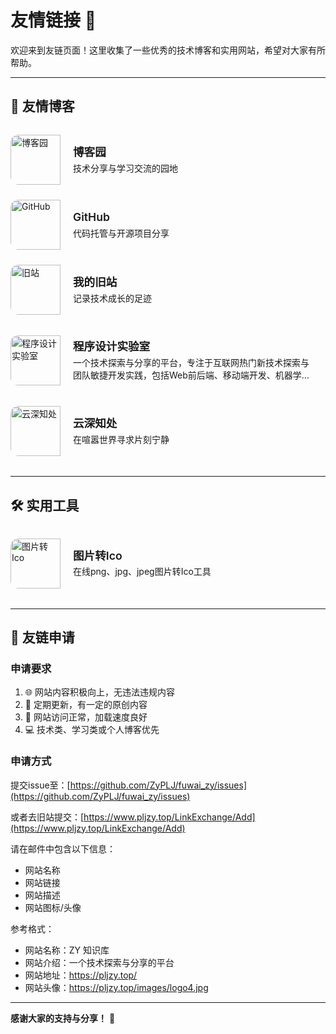 # 友情链接 🔗

欢迎来到友链页面！这里收集了一些优秀的技术博客和实用网站，希望对大家有所帮助。

---

## 🌟 友情博客

<div class="friend-links-grid">

<div class="friend-link-card">
    <a href="https://www.cnblogs.com/ZYPLJ/" target="_blank">
        <div class="card-avatar">
            <img src="https://pljzy.top/images/logo4.jpg" alt="博客园">
        </div>
        <div class="card-info">
            <h3 class="card-title">博客园</h3>
            <p class="card-desc">技术分享与学习交流的园地</p>
        </div>
    </a>
</div>

<div class="friend-link-card">
    <a href="https://github.com/ZyPLJ" target="_blank">
        <div class="card-avatar">
            <img src="https://github.githubassets.com/images/modules/logos_page/GitHub-Mark.png" alt="GitHub">
        </div>
        <div class="card-info">
            <h3 class="card-title">GitHub</h3>
            <p class="card-desc">代码托管与开源项目分享</p>
        </div>
    </a>
</div>

<div class="friend-link-card">
    <a href="https://pljzy.top" target="_blank">
        <div class="card-avatar">
            <img src="https://pljzy.top/images/logo4.jpg" alt="旧站">
        </div>
        <div class="card-info">
            <h3 class="card-title">我的旧站</h3>
            <p class="card-desc">记录技术成长的足迹</p>
        </div>
    </a>
</div>

<div class="friend-link-card">
    <a href="https://blog.deali.cn/" target="_blank">
        <div class="card-avatar">
            <img src="https://blog.deali.cn/images/codelab.jpg" alt="程序设计实验室">
        </div>
        <div class="card-info">
            <h3 class="card-title">程序设计实验室</h3>
            <p class="card-desc">一个技术探索与分享的平台，专注于互联网热门新技术探索与团队敏捷开发实践，包括Web前后端、移动端开发、机器学习、数据分析、算法、Linux等技术，欢迎探讨、分享学习实践经验。</p>
        </div>
    </a>
</div>

<div class="friend-link-card">
    <a href="https://www.jjy2023.cn/" target="_blank">
        <div class="card-avatar">
            <img src="https://upyun.jjy2023.cn/2024/06/Pika.jpg" alt="云深知处">
        </div>
        <div class="card-info">
            <h3 class="card-title">云深知处</h3>
            <p class="card-desc">在喧嚣世界寻求片刻宁静</p>
        </div>
    </a>
</div>

</div>

---

## 🛠️ 实用工具

<div class="friend-links-grid">

<div class="friend-link-card">
    <a href="https://ico.pljzy.top" target="_blank">
        <div class="card-avatar">
            <img src="https://ico.pljzy.top/logo.ico" alt="图片转Ico">
        </div>
        <div class="card-info">
            <h3 class="card-title">图片转Ico</h3>
            <p class="card-desc">在线png、jpg、jpeg图片转Ico工具</p>
        </div>
    </a>
</div>

</div>

---

## 📧 友链申请

### 申请要求
1. 🌐 网站内容积极向上，无违法违规内容
2. 📝 定期更新，有一定的原创内容
3. 🔗 网站访问正常，加载速度良好
4. 💻 技术类、学习类或个人博客优先

### 申请方式

提交issue至：[https://github.com/ZyPLJ/fuwai_zy/issues](https://github.com/ZyPLJ/fuwai_zy/issues)

或者去旧站提交：[https://www.pljzy.top/LinkExchange/Add](https://www.pljzy.top/LinkExchange/Add)

请在邮件中包含以下信息：
- 网站名称
- 网站链接  
- 网站描述
- 网站图标/头像

参考格式：
- 网站名称：ZY 知识库
- 网站介绍：一个技术探索与分享的平台
- 网站地址：https://pljzy.top/
- 网站头像：https://pljzy.top/images/logo4.jpg
---

**感谢大家的支持与分享！** 🙏

<style>
.friend-links-grid {
    display: grid;
    grid-template-columns: repeat(auto-fill, minmax(320px, 1fr));
    gap: 1.5rem;
    margin: 2rem 0;
}

.friend-link-card {
    background: var(--card-bg);
    border: 1px solid var(--line-divider);
    border-radius: 12px;
    overflow: hidden;
    transition: all 0.3s ease;
    position: relative;
}

.friend-link-card:hover {
    transform: translateY(-4px);
    box-shadow: 0 8px 25px rgba(0, 0, 0, 0.1);
    border-color: var(--primary);
}

.friend-link-card a {
    display: flex;
    align-items: center;
    padding: 0;
    text-decoration: none;
    color: inherit;
    height: 100%;
}

.card-avatar {
    flex-shrink: 0;
    width: 80px;
    height: 80px;
    overflow: hidden;
    display: flex;
    align-items: center;
    justify-content: center;
    border-radius: 12px 0 0 12px;
}

.card-info {
    flex: 1;
    min-width: 0;
    padding: 1rem 1.25rem;
}

.card-avatar img {
    width: 100%;
    height: 100%;
    object-fit: cover;
    transition: transform 0.3s ease;
}

.friend-link-card:hover .card-avatar img {
    transform: scale(1.05);
}

.card-title {
    font-size: 1.1rem;
    font-weight: 600;
    color: var(--text-primary);
    margin: 0 0 0.25rem 0;
    line-height: 1.3;
}

.card-desc {
    font-size: 0.875rem;
    color: var(--text-secondary);
    margin: 0;
    line-height: 1.4;
    display: -webkit-box;
    -webkit-line-clamp: 2;
    -webkit-box-orient: vertical;
    overflow: hidden;
}

.custom-md a:not(.no-styling) {
    margin:0;
    padding:0;
}

/* 响应式设计 */
@media (max-width: 768px) {
    .friend-links-grid {
        grid-template-columns: 1fr;
        gap: 1rem;
    }
    
    .card-avatar {
        width: 70px;
        height: 70px;
    }
    
    .card-info {
        padding: 0.875rem 1rem;
    }
}

/* 深色模式优化 */
:root.dark .friend-link-card {
    border-color: var(--line-divider);
}

:root.dark .friend-link-card:hover {
    box-shadow: 0 8px 25px rgba(255, 255, 255, 0.05);
}
</style>

